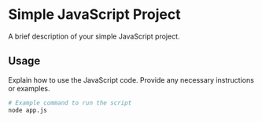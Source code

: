 # Simple JavaScript Project

A brief description of your simple JavaScript project.

## Usage

Explain how to use the JavaScript code. Provide any necessary instructions or examples.

```bash
# Example command to run the script
node app.js
